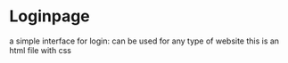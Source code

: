 # Loginpage
a simple interface for login: can be used for any type of website
this is an html file with css
